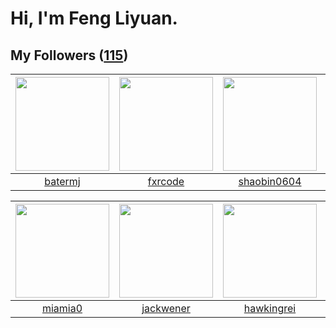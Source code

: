 # Hi, I'm Feng Liyuan.

## My Followers ([115](https://github.com/SunRunAway?tab=followers))

| <img src="https://avatars.githubusercontent.com/u/250445?v=4" width="150" height="150" /> | <img src="https://avatars.githubusercontent.com/u/13307594?v=4" width="150" height="150" /> | <img src="https://avatars.githubusercontent.com/u/10383?v=4" width="150" height="150" /> | <img src="https://avatars.githubusercontent.com/u/731266?v=4" width="150" height="150" /> |
| :---------------------------------------------------------------------------------------: | :-----------------------------------------------------------------------------------------: | :--------------------------------------------------------------------------------------: | :---------------------------------------------------------------------------------------: |
|                           [batermj](https://github.com/batermj)                           |                            [fxrcode](https://github.com/fxrcode)                            |                       [shaobin0604](https://github.com/shaobin0604)                      |                            [piglei](https://github.com/piglei)                            |

| <img src="https://avatars.githubusercontent.com/u/25542995?v=4" width="150" height="150" /> | <img src="https://avatars.githubusercontent.com/u/30525741?v=4" width="150" height="150" /> | <img src="https://avatars.githubusercontent.com/u/3427324?v=4" width="150" height="150" /> | <img src="https://avatars.githubusercontent.com/u/28560740?v=4" width="150" height="150" /> |
| :-----------------------------------------------------------------------------------------: | :-----------------------------------------------------------------------------------------: | :----------------------------------------------------------------------------------------: | :-----------------------------------------------------------------------------------------: |
|                            [miamia0](https://github.com/miamia0)                            |                          [jackwener](https://github.com/jackwener)                          |                         [hawkingrei](https://github.com/hawkingrei)                        |                          [xiamengru](https://github.com/xiamengru)                          |